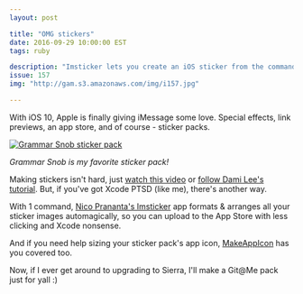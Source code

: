 ```yaml
---
layout: post

title: "OMG stickers"
date: 2016-09-29 10:00:00 EST
tags: ruby

description: "Imsticker lets you create an iOS sticker from the command line."
issue: 157
img: "http://gam.s3.amazonaws.com/img/i157.jpg"

---
```


With iOS 10, Apple is finally giving iMessage some love. Special effects, link previews, an app store, and of course - sticker packs.

<a href="{{page.img}}" title="Grammar Snob is my favorite sticker pack!"><img src="{{page.img}}" alt="Grammar Snob sticker pack" class="demo"/></a>

_Grammar Snob is my favorite sticker pack!_

Making stickers isn't hard, just [watch this video](https://developer.apple.com/videos/play/tutorials/building-sticker-packs/) or [follow Dami Lee's tutorial](http://www.theverge.com/tech/2016/9/23/13005160/imessage-sticker-pack-make-your-own-xcode-app-store). But, if you've got Xcode PTSD (like me), there's another way.

With 1 command, [Nico Prananta's Imsticker](https://github.com/nicnocquee/imsticker) app formats & arranges all your sticker images automagically, so you can upload to the App Store with less clicking and Xcode nonsense.

And if you need help sizing your sticker pack's app icon, [MakeAppIcon](http://makeappicon.com/imessageicon) has you covered too.

Now, if I ever get around to upgrading to Sierra, I'll make a Git@Me pack just for yall :)
